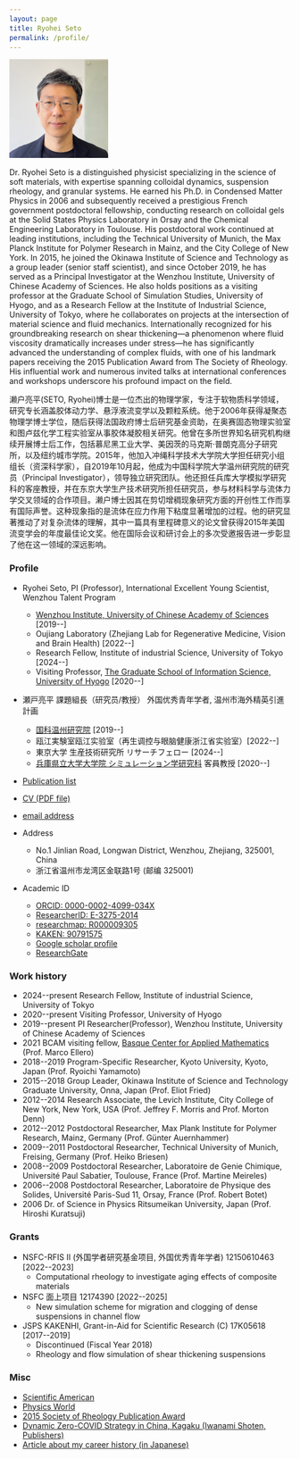 ```yaml
---
layout: page
title: Ryohei Seto
permalink: /profile/
---
```


![Ryohei Seto](/assets/img/Seto2.png)

Dr. Ryohei Seto is a distinguished physicist specializing in the science of soft materials, with expertise spanning colloidal dynamics, suspension rheology, and granular systems. He earned his Ph.D. in Condensed Matter Physics in 2006 and subsequently received a prestigious French government postdoctoral fellowship, conducting research on colloidal gels at the Solid States Physics Laboratory in Orsay and the Chemical Engineering Laboratory in Toulouse. His postdoctoral work continued at leading institutions, including the Technical University of Munich, the Max Planck Institute for Polymer Research in Mainz, and the City College of New York. In 2015, he joined the Okinawa Institute of Science and Technology as a group leader (senior staff scientist), and since October 2019, he has served as a Principal Investigator at the Wenzhou Institute, University of Chinese Academy of Sciences. He also holds positions as a visiting professor at the Graduate School of Simulation Studies, University of Hyogo, and as a Research Fellow at the Institute of Industrial Science, University of Tokyo, where he collaborates on projects at the intersection of material science and fluid mechanics. Internationally recognized for his groundbreaking research on shear thickening—a phenomenon where fluid viscosity dramatically increases under stress—he has significantly advanced the understanding of complex fluids, with one of his landmark papers receiving the 2015 Publication Award from The Society of Rheology. His influential work and numerous invited talks at international conferences and workshops underscore his profound impact on the field.



濑户亮平(SETO, Ryohei)博士是一位杰出的物理学家，专注于软物质科学领域，研究专长涵盖胶体动力学、悬浮液流变学以及颗粒系统。他于2006年获得凝聚态物理学博士学位，随后获得法国政府博士后研究基金资助，在奥赛固态物理实验室和图卢兹化学工程实验室从事胶体凝胶相关研究。他曾在多所世界知名研究机构继续开展博士后工作，包括慕尼黑工业大学、美因茨的马克斯·普朗克高分子研究所，以及纽约城市学院。2015年，他加入冲绳科学技术大学院大学担任研究小组组长（资深科学家），自2019年10月起，他成为中国科学院大学温州研究院的研究员（Principal Investigator），领导独立研究团队。他还担任兵库大学模拟学研究科的客座教授，并在东京大学生产技术研究所担任研究员，参与材料科学与流体力学交叉领域的合作项目。濑户博士因其在剪切增稠现象研究方面的开创性工作而享有国际声誉。这种现象指的是流体在应力作用下粘度显著增加的过程。他的研究显著推动了对复杂流体的理解，其中一篇具有里程碑意义的论文曾获得2015年美国流变学会的年度最佳论文奖。他在国际会议和研讨会上的多次受邀报告进一步彰显了他在这一领域的深远影响。



### Profile

- Ryohei Seto, PI (Professor), International Excellent Young Scientist, Wenzhou Talent Program
  - [Wenzhou Institute, University of Chinese Academy of Sciences](https://wiucas.ac.cn/en/) [2019--]
  - Oujiang Laboratory (Zhejiang Lab for Regenerative Medicine, Vision and Brain Health) [2022--]
  - Research Fellow, Institute of industrial Science, University of Tokyo [2024--]
  - Visiting Professor, [The Graduate School of Information Science, University of Hyogo](http://www.simulation-studies.org) [2020--]

- 瀬戸亮平 課題組長（研究员/教授） 外国优秀青年学者, 温州市海外精英引進計画
  - [国科温州研究院](http://www.wiucas.ac.cn) [2019--]
  - 瓯江実験室瓯江实验室（再生调控与眼脑健康浙江省实验室）[2022--]
  - 東京大学 生産技術研究所 リサーチフェロー [2024--]
  - [兵庫県立大学大学院 シミュレーション学研究科](http://www.simulation-studies.org) 客員教授 [2020--]

- [Publication list](4publications.md)
- [CV (PDF file)](https://ryseto.github.io/assets/pdf/CV_Seto.pdf)
- [email address](mailto:seto@wiucas.ac.cn)
- Address 
  - No.1 Jinlian Road, Longwan District, Wenzhou, Zhejiang, 325001, China
  - 浙江省温州市龙湾区金联路1号 (邮编 325001)
- Academic ID
  - [ORCID: 0000-0002-4099-034X](http://orcid.org/0000-0002-4099-034X)
  - [ResearcherID: E-3275-2014](http://www.researcherid.com/rid/E-3275-2014)
  - [researchmap: R000009305](https://researchmap.jp/ryseto)
  - [KAKEN: 90791575](https://nrid.nii.ac.jp/nrid/1000090791575/)
  - [Google scholar profile](https://scholar.google.co.jp/citations?hl=ja&user=0V-BankAAAAJ)
  - [ResearchGate](https://www.researchgate.net/profile/Ryohei_Seto)

### Work history
- 2024--present Research Fellow, Institute of industrial Science, University of Tokyo
- 2020--present Visiting Professor, University of Hyogo
- 2019--present PI Researcher(Professor), Wenzhou Institute, University of Chinese Academy of Sciences
- 2021 BCAM visiting fellow, [Basque Center for Applied Mathematics](http://www.bcamath.org/en/research/lines/CFDMS) (Prof. Marco Ellero)
- 2018--2019 Program-Specific Researcher, Kyoto University, Kyoto, Japan (Prof. Ryoichi Yamamoto)
- 2015--2018 Group Leader, Okinawa Institute of Science and Technology Graduate University,
Onna, Japan (Prof. Eliot Fried)
- 2012--2014 Research Associate, the Levich Institute, City College of New York, New York, USA (Prof. Jeffrey F. Morris and Prof. Morton Denn)
- 2012--2012 Postdoctoral Researcher, Max Plank Institute for Polymer Research, Mainz, Germany (Prof. Günter Auernhammer)
- 2009--2011 Postdoctoral Researcher, Technical University of Munich, Freising, Germany (Prof. Heiko Briesen)
- 2008--2009 Postdoctoral Researcher, Laboratoire de Genie Chimique, Université Paul Sabatier, Toulouse, France (Prof. Martine Meireles)
- 2006--2008 Postdoctoral Researcher, Laboratoire de Physique des Solides, Université Paris-Sud 11, Orsay, France (Prof. Robert Botet)
- 2006      Dr. of Science in Physics  Ritsumeikan University, Japan (Prof. Hiroshi Kuratsuji)


### Grants

- NSFC-RFIS II (外国学者研究基金项目, 外国优秀青年学者) 12150610463 [2022--2023]
  - Computational rheology to investigate aging effects of composite materials
- NSFC 面上项目 12174390 [2022--2025] 
  - New simulation scheme for migration and clogging of dense suspensions in channel flow
- JSPS KAKENHI, Grant-in-Aid for Scientific Research (C) 17K05618 [2017--2019]
  - Discontinued (Fiscal Year 2018)
  - Rheology and flow simulation of shear thickening suspensions


### Misc
- [Scientific American](https://www.scientificamerican.com/article/friction-makes-cornstarch-and-water-into-bizarre-oobleck/)
- [Physics World](http://physicsworld.com/cws/article/news/2013/nov/25/model-explains-why-liquid-suspensions-suddenly-turn-solid)
- [2015 Society of Rheology Publication Award](http://www-levich.engr.ccny.cuny.edu/sor2015.htm)
- [Dynamic Zero-COVID Strategy in China, Kagaku (Iwanami Shoten, Publishers)](/assets/pdf/Kagaku_202201_Seto_etal.pdf)
- [Article about my career history (in Japanese)](https://www.jstage.jst.go.jp/article/mssj/24/1/24_77/_article/-char/ja/)
